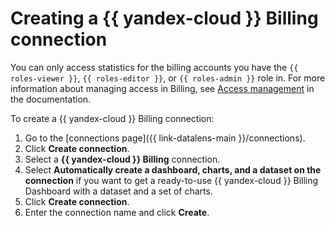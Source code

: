# Creating a {{ yandex-cloud }} Billing connection

You can only access statistics for the billing accounts you have the `{{ roles-viewer }}`, `{{ roles-editor }}`, or `{{ roles-admin }}` role in. For more information about managing access in Billing, see [Access management](../../../billing/security/index.md) in the documentation.

To create a {{ yandex-cloud }} Billing connection:

1. Go to the [connections page]({{ link-datalens-main }}/connections).
1. Click **Create connection**.
1. Select a **{{ yandex-cloud }} Billing** connection.
1. Select **Automatically create a dashboard, charts, and a dataset on the connection** if you want to get a ready-to-use {{ yandex-cloud }} Billing Dashboard with a dataset and a set of charts.
1. Click **Create connection**.
1. Enter the connection name and click **Create**.